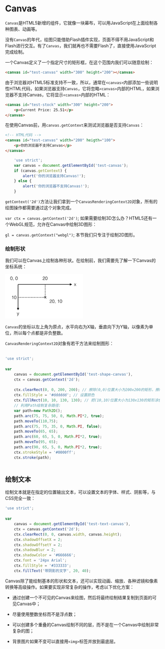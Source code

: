 # Canvas

`Canvas`是HTML5新增的组件，它就像一块幕布，可以用JavaScript在上面绘制各种图表、动画等。

没有`Canvas`的年代，绘图只能借助Flash插件实现，页面不得不用JavaScript和Flash进行交互。有了`Canvas`，我们就再也不需要Flash了，直接使用JavaScript完成绘制。

一个Canvas定义了一个指定尺寸的矩形框，在这个范围内我们可以随意绘制：
```html
<canvas id="test-canvas" width="300" height="200"></canvas>
```
由于浏览器对HTML5标准支持不一致，所以，通常在`<canvas>`内部添加一些说明性HTML代码，如果浏览器支持`Canvas`，它将忽略`<canvas>`内部的HTML，如果浏览器不支持Canvas，它将显示`<canvas>`内部的HTML：
```html
<canvas id="test-stock" width="300" height="200">
    <p>Current Price: 25.51</p>
</canvas>
```
在使用Canvas前，用`canvas.getContext`来测试浏览器是否支持`Canvas`：
```html
<!-- HTML代码 -->
<canvas id="test-canvas" width="200" heigth="100">
    <p>你的浏览器不支持Canvas</p>
</canvas>
```

```javascript
    'use strict';
    var canvas = document.getElementById('test-canvas');
    if (canvas.getContext) {
        alert('你的浏览器支持Canvas!');
    } else {
        alert('你的浏览器不支持Canvas!');
    }
```

`getContext('2d')`方法让我们拿到一个`CanvasRenderingContext2D`对象，所有的绘图操作都需要通过这个对象完成。

`var ctx = canvas.getContext('2d')`;
如果需要绘制3D怎么办？HTML5还有一个WebGL规范，允许在Canvas中绘制3D图形：

`gl = canvas.getContext("webgl")`;
本节我们只专注于绘制2D图形。

### 绘制形状

我们可以在Canvas上绘制各种形状。在绘制前，我们需要先了解一下Canvas的坐标系统：

![canvas-xy](./img/ob8.png)

`Canvas`的坐标以左上角为原点，水平向右为X轴，垂直向下为Y轴，以像素为单位，所以每个点都是非负整数。

`CanvasRenderingContext2D`对象有若干方法来绘制图形：

```javascript

'use strict';

var
    canvas = document.getElementById('test-shape-canvas'),
    ctx = canvas.getContext('2d');

    ctx.clearRect(0, 0, 200, 200); // 擦除(0,0)位置大小为200x200的矩形，擦除的意思是把该区域变为透明
    ctx.fillStyle = '#dddddd'; // 设置颜色
    ctx.fillRect(10, 10, 130, 130); // 把(10,10)位置大小为130x130的矩形涂色
    // 利用Path绘制复杂路径:
    var path=new Path2D();
    path.arc(75, 75, 50, 0, Math.PI*2, true);
    path.moveTo(110,75);
    path.arc(75, 75, 35, 0, Math.PI, false);
    path.moveTo(65, 65);
    path.arc(60, 65, 5, 0, Math.PI*2, true);
    path.moveTo(95, 65);
    path.arc(90, 65, 5, 0, Math.PI*2, true);
    ctx.strokeStyle = '#0000ff';
    ctx.stroke(path);
    
```

## 绘制文本

绘制文本就是在指定的位置输出文本，可以设置文本的字体、样式、阴影等，与CSS完全一致：
```javascript
'use strict';

var
    canvas = document.getElementById('test-text-canvas'),
    ctx = canvas.getContext('2d');
    ctx.clearRect(0, 0, canvas.width, canvas.height);
    ctx.shadowOffsetX = 2;
    ctx.shadowOffsetY = 2;
    ctx.shadowBlur = 2;
    ctx.shadowColor = '#666666';
    ctx.font = '24px Arial';
    ctx.fillStyle = '#333333';
    ctx.fillText('带阴影的文字', 20, 40);

```

Canvas除了能绘制基本的形状和文本，还可以实现动画、缩放、各种滤镜和像素转换等高级操作。如果要实现非常复杂的操作，考虑以下优化方案：

* 通过创建一个不可见的Canvas来绘图，然后将最终绘制结果复制到页面的可见Canvas中；

* 尽量使用整数坐标而不是浮点数；

* 可以创建多个重叠的Canvas绘制不同的层，而不是在一个Canvas中绘制非常复杂的图；

* 背景图片如果不变可以直接用`<img>`标签并放到最底层。


